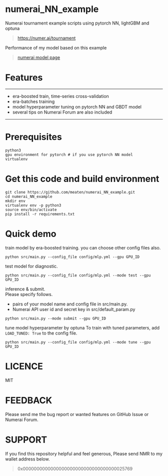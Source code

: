 # numerai_NN_example
Numerai tournament example scripts using pytorch NN, lightGBM and optuna 
> https://numer.ai/tournament

Performance of my model based on this example
> [numerai model page](https://numer.ai/emerald_)

# Features
***
* era-boosted train, time-series cross-validation  
* era-batches training  
* model hyperparameter tuning on pytorch NN and GBDT model  
* several tips on Numerai Forum are also included
***
# Prerequisites
```
python3
gpu environment for pytorch # if you use pytorch NN model
virtualenv
```

# Get this code and build environment
```
git clone https://github.com/meaten/numerai_NN_example.git
cd numerai_NN_example
mkdir env
virtualenv env -p python3
source env/bin/activate
pip install -r requirements.txt
```

# Quick demo
train model by era-boosted training. you can choose other config files also.
```
python src/main.py --config_file config/mlp.yml --gpu GPU_ID
```

test model for diagnostic.
```
python src/main.py --config_file config/mlp.yml --mode test --gpu GPU_ID
```
inference & submit.  
Please specify follows.  
* pairs of your model name and config file in src/main.py.
* Numerai API user id and secret key in src/default_param.py
```
python src/main.py --mode submit --gpu GPU_ID
```
tune model hyperparameter by optuna
To train with tuned parameters, add ```LOAD_TUNED: True``` to the config file.
```
python src/main.py --config_file config/mlp.yml --mode tune --gpu GPU_ID
```
# LICENCE
MIT

# FEEDBACK
Please send me the bug report or wanted features on GitHub Issue or Numerai Forum.

# SUPPORT
If you find this repository helpful and feel generous, Please send NMR to my wallet address below.
> 0x0000000000000000000000000000000000025769

